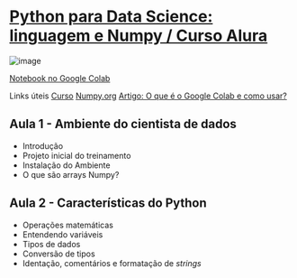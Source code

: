 # [Python para Data Science: linguagem e Numpy / Curso Alura](https://cursos.alura.com.br/course/python-tipos-listas-numpy)

![image](https://user-images.githubusercontent.com/68875677/184611889-30b1acff-6651-4e2e-b396-cd83d0ffbdcc.png)

[Notebook no Google Colab](https://colab.research.google.com/drive/1ZHPWpX3hZ9gxoDjyadBSXSeW24xH5R0r)

Links úteis
[Curso](https://cursos.alura.com.br/course/python-tipos-listas-numpy)
[Numpy.org](https://numpy.org/)
[Artigo: O que é o Google Colab  e como usar?](https://www.alura.com.br/artigos/google-colab-o-que-e-e-como-usar)

## Aula 1 - Ambiente do cientista de dados
- Introdução
- Projeto inicial do treinamento
- Instalação do Ambiente
- O que são arrays Numpy?

## Aula 2 - Características do Python
- Operações matemáticas
- Entendendo variáveis
- Tipos de dados
- Conversão de tipos
- Identação, comentários e formatação de *strings*